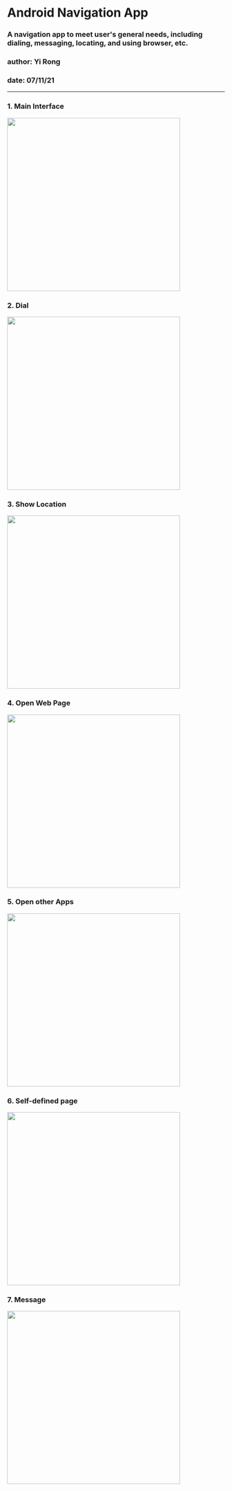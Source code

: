 # Android Navigation App
### A navigation app to meet user's general needs, including dialing, messaging, locating, and using browser, etc.


### author: Yi Rong
### date: 07/11/21
---
### 1. Main Interface

<img src="media/image1.png" width = "400" align="center">

### 2. Dial

<img src="media/image2.png" width = "400" align="center">

### 3. Show Location

<img src="media/image3.png" width = "400" align="center">

### 4. Open Web Page

<img src="media/image4.png" width = "400" align="center">

### 5. Open other Apps

<img src="media/image5.png" width = "400" align="center">

### 6. Self-defined page

<img src="media/image6.png" width = "400" align="center">

### 7. Message

<img src="media/image7.png" width = "400" align="center">

